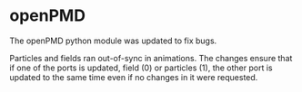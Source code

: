 # openPMD

The openPMD python module was updated to fix bugs.

Particles and fields ran out-of-sync in animations.
The changes ensure that if one of the ports is updated, field (0) or particles (1), the other port is updated to the same time even if no changes in it were requested.
